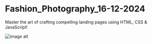 # Fashion_Photography_16-12-2024
Master the art of crafting compelling landing pages using HTML, CSS &amp; JavaScript!

![image alt](https://github.com/leenasri8/styles.css/blob/386100cc000b1e563c762076bc4b75f0b5ee1094/Title-Image-4_8046668324e19.jpg)
